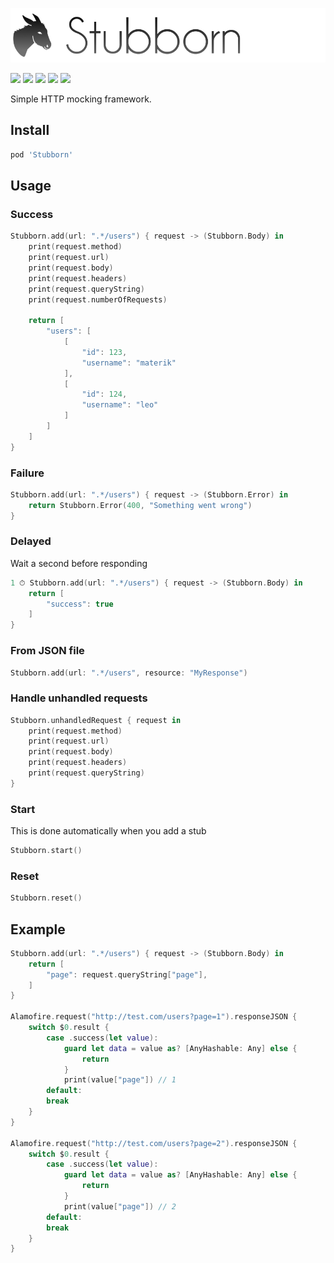 ![](logo.png)

[![](https://img.shields.io/badge/contact-@thematerik-blue.svg?style=flat-square)](http://twitter.com/thematerik)
[![](https://img.shields.io/cocoapods/v/Stubborn.svg?style=flat-square)](https://cocoapods.org/pods/Stubborn)
[![](https://img.shields.io/travis/materik/stubborn.svg?style=flat-square)](https://travis-ci.org/materik/stubborn)
![](https://img.shields.io/cocoapods/p/Stubborn.svg?style=flat-square)
![](https://img.shields.io/cocoapods/l/Stubborn.svg?style=flat-square)

Simple HTTP mocking framework.

## Install

```bash
pod 'Stubborn'
```

## Usage

### Success

```swift
Stubborn.add(url: ".*/users") { request -> (Stubborn.Body) in
    print(request.method)
    print(request.url)
    print(request.body)
    print(request.headers)
    print(request.queryString)
    print(request.numberOfRequests)

    return [
        "users": [
            [
                "id": 123,
                "username": "materik"
            ],
            [
                "id": 124,
                "username": "leo"
            ]
        ]
    ]
}
```

### Failure

```swift
Stubborn.add(url: ".*/users") { request -> (Stubborn.Error) in
    return Stubborn.Error(400, "Something went wrong")
}
```

### Delayed

Wait a second before responding

```swift
1 ⏱ Stubborn.add(url: ".*/users") { request -> (Stubborn.Body) in
    return [
        "success": true
    ]
}
```

### From JSON file

```swift
Stubborn.add(url: ".*/users", resource: "MyResponse")
```

### Handle unhandled requests

```swift
Stubborn.unhandledRequest { request in
    print(request.method)
    print(request.url)
    print(request.body)
    print(request.headers)
    print(request.queryString)
}
```

### Start

This is done automatically when you add a stub

```swift
Stubborn.start()
```

### Reset

```swift
Stubborn.reset()
```

## Example

```swift
Stubborn.add(url: ".*/users") { request -> (Stubborn.Body) in
    return [
        "page": request.queryString["page"],
    ]
}

Alamofire.request("http://test.com/users?page=1").responseJSON {
    switch $0.result {
        case .success(let value):
            guard let data = value as? [AnyHashable: Any] else {
                return
            }
            print(value["page"]) // 1
        default:
        break
    }
}

Alamofire.request("http://test.com/users?page=2").responseJSON {
    switch $0.result {
        case .success(let value):
            guard let data = value as? [AnyHashable: Any] else {
                return
            }
            print(value["page"]) // 2
        default:
        break
    }
}
```

